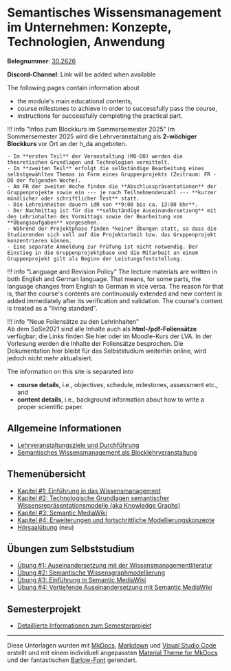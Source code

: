 <!-- # Introduction to Ontology-based Knowledge Management with Semantic MediaWiki -->
<!-- # Semantic Knowledge Management in Organisations: Concepts, Technologies, Application -->
# Semantisches Wissensmanagement im Unternehmen: Konzepte, Technologien, Anwendung

**Belegnummer**: [30.2626](https://obs.fbi.h-da.de/mhb/modul.php?nr=30.2646&sem=20212)

**Discord-Channel**: Link will be added when available

 <!-- Welcome to the course pages of the module "Introduction to Ontology-based Knowledge Management with Semantic MediaWiki". -->

<!-- Stand: 2019-03-18 -->

The following pages contain information about 

* the module's main educational contents, 
* course milestones to achieve in order to successfully pass the course, 
* instructions for successfully completing the practical part.

!!! info "Infos zum Blockkurs im Sommersemester 2025"
    Im Sommersemester 2025 wird die Lehrveranstaltung als **2-wöchiger Blockkurs** vor Ort an der h_da angeboten. 
    
    - Im **ersten Teil** der Veranstaltung (MO-DO) werden die theoretischen Grundlagen und Technologien vermittelt. 
    - Im **zweiten Teil** erfolgt die selbständige Bearbeitung eines selbstgewählten Themas in Form eines Gruppenprojekts (Zeitraum: FR - DO der folgenden Woche). 
    - Am FR der zweiten Woche finden die **Abschlusspräsentationen** der Gruppenprojekte sowie ein --- je nach Teilnehmendenzahl --- **kurzer mündlicher oder schriftlicher Test** statt. 
    - Die Lehreinheiten dauern idR von **9:00 bis ca. 13:00 Uhr**. 
    - Der Nachmittag ist für die **selbständige Auseinandersetzung** mit den Lehrinhalten des Vormittags sowie der Bearbeitung von **Übungsaufgaben** vorgesehen. 
    - Während der Projektphase finden *keine* Übungen statt, so dass die Studierenden sich voll auf die Projektarbeit bzw. das Gruppenprojekt konzentrieren können. 
    - Eine separate Anmeldung zur Prüfung ist nicht notwendig. Der Einstieg in die Gruppenprojektphase und die Mitarbeit an einem Gruppenprojekt gilt als Beginn der Leistungsfeststellung.


!!! info "Language and Revision Policy"
    The lecture materials are written in both English and German language. That means, for some parts, the language changes from English to German in vice versa. The reason for that is, that the course's contents are continuously extended and new content is added immediately after its verification and validation. The course's content is treated as a "living standard".

!!! info "Neue Foliensätze zu den Lehrinhalten"  
    Ab dem SoSe2021 sind alle Inhalte auch als **html-/pdf-Foliensätze** verfügbar; die Links finden Sie hier oder im Moodle-Kurs der LVA. In der Vorlesung werden die Inhalte der Foliensätze besprochen. Die Dokumentation hier bleibt für das Selbststudium weiterhin online, wird jedoch nicht mehr aktualisiert.

<!-- They serve as a guideline in preparing the materials needed for successfully passing the course. -->

The information on this site is separated into 

- **course details**, i.e., objectives, schedule, milestones, assessment etc., and
- **content details**, i.e., background information about how to write a proper scientific paper.


## Allgemeine Informationen

* [Lehrveranstaltungsziele und Durchführung](objectives.md)
* [Semantisches Wissensmanagement als Blocklehrveranstaltung](block_lva.md)
<!-- * [Tagebuch der Lehrveranstaltung](tagebuch.md) -->
<!-- * [Organisation](organisation.md) -->
<!-- * [Schedule with Milestones](schedule.md) -->


<!-- ## Lectures -->

<!-- Theoretical parts introducing concepts, languages, and technologies -->
<!-- 
* [Session #1: Introduction to Knowledge Management – what is knowledge?](chapter1.md) 
* [Session #2: Foundations of Knowledge Organisation Systems](index.md) 
* [Session #2: Knowledge Representation Frameworks](index.md) 
* [Session #3: Technologies and Languages for Lightweight Semantic Knowledge Graphs](index.md) 
* [Session #4: Semantic MediaWiki](smw.md) 
* [Session #5: Extensions for Knowledge Graph Creation](index.md)  -->


## Themenübersicht
* [Kapitel #1: Einführung in das Wissensmanagement](kapitel1.md) 
* [Kapitel #2: Technologische Grundlagen semantischer Wissensrepräsentationsmodelle (aka Knowledge Graphs)](./chapters/2/overview.md) 
* [Kapitel #3: Semantic MediaWiki](./chapters/3/overview.md) 
* [Kapitel #4: Erweiterungen und fortschrittliche Modellierungskonzepte](./chapters/4/overview.md)
* [Hörsaalübung](./exercises/hs_ue1.md) (neu)
<!--* ~~[Kapitel #5: Knowledge Graph Engineering](index.md)~~ (_nicht im WiSe 2023/2024_) -->

<!-- * [Kapitel #3: Semantische Wissensrepräsentation](./chapters/2/overview.md)  -->

## Übungen zum Selbststudium
* [Übung #1: Auseinandersetzung mit der Wissensmanagementliteratur](./exercises/ue1.md) 
* [Übung #2: Semantische Wissensgraphmodellierung](./exercises/ue2.md)
* [Übung #3: Einführung in Semantic MediaWiki](./exercises/ue3.md)
* [Übung #4: Vertiefende Auseinandersetzung mit Semantic MediaWiki](./exercises/ue4.md)



## Semesterprojekt

* [Detaillierte Informationen zum Semesterprojekt](./semesterprojekt.md)



----
Diese Unterlagen wurden mit [MkDocs](http://mkdocs.org), [Markdown](https://en.wikipedia.org/wiki/Markdown) und [Visual Studio Code](https://code.visualstudio.com/) erstellt und mit einem individuell angepassten [Material Theme for MkDocs](https://squidfunk.github.io/mkdocs-material/) und der fantastischen [Barlow-Font](https://tribby.com/fonts/barlow/) gerendert.
